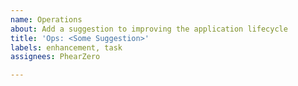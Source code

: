 ```yaml
---
name: Operations
about: Add a suggestion to improving the application lifecycle
title: 'Ops: <Some Suggestion>'
labels: enhancement, task
assignees: PhearZero

---
```



